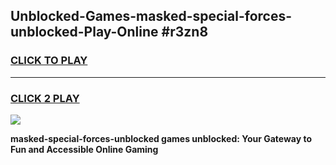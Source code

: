 
## Unblocked-Games-masked-special-forces-unblocked-Play-Online #r3zn8
<h3>
<a href="https://news.freeplayer.one?title=masked-special-forces-unblocked&ref=3">CLICK TO PLAY</a></h3>
<hr>

<h3>
<a href="https://news.freeplayer.one?title=masked-special-forces-unblocked&ref=3">CLICK 2 PLAY</a>
  
</h3>

<a href="https://news.freeplayer.one?title=masked-special-forces-unblocked&ref=3"><img src="https://clearcache.store/games.png"></a>


**masked-special-forces-unblocked games unblocked: Your Gateway to Fun and Accessible Online Gaming**
